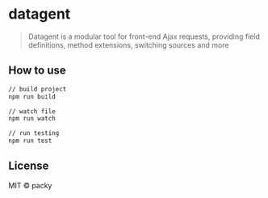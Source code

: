 # datagent

> Datagent is a modular tool for front-end Ajax requests, providing field definitions, method extensions, switching sources and more

## How to use

```sh
// build project
npm run build

// watch file
npm run watch

// run testing
npm run test
```

## License

MIT &copy; packy
